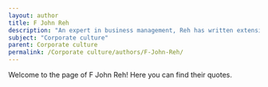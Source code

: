 ```yaml
---
layout: author
title: F John Reh
description: "An expert in business management, Reh has written extensively on corporate culture, discussing its significance in organizational development and employee satisfaction through various online articles and blogs."
subject: "Corporate culture"
parent: Corporate culture
permalink: /Corporate culture/authors/F-John-Reh/
---
```


Welcome to the page of F John Reh! Here you can find their quotes.
